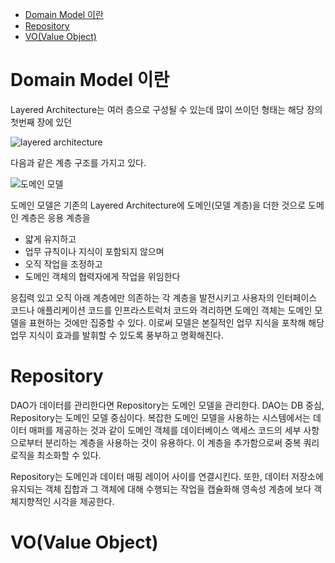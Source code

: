 - [Domain Model 이란](#domain-model-이란)
- [Repository](#repository)
- [VO(Value Object)](#vovalue-object)


# Domain Model 이란
Layered Architecture는 여러 층으로 구성될 수 있는데 많이 쓰이던 형태는 해당 장의 첫번째 장에 있던 

![layered architecture](https://www.oreilly.com/api/v2/epubs/9781491971437/files/assets/)

다음과 같은 계층 구조를 가지고 있다.

![도메인 모델](https://wikibook.co.kr/images/readit/20141002/figure4.png)

도메인 모델은 기존의 Layered Architecture에 도메인(모델 계층)을 더한 것으로 도메인 계층은 응용 계층을
- 얇게 유지하고
- 업무 규칙이나 지식이 포함되지 않으며
- 오직 작업을 조정하고
- 도메인 객체의 협력자에게 작업을 위임한다

응집력 있고 오직 아래 계층에만 의존하는 각 계층을 발전시키고 사용자의 인터페이스 코드나 애플리케이션 코드를 인프라스트럭처 코드와 격리하면 도메인 객체는 도메인 모델을 표현하는 것에만 집중할 수 있다. 이로써 모델은 본질적인 업무 지식을 포착해 해당 업무 지식이 효과를 발휘할 수 있도록 풍부하고 명확해진다.

# Repository

DAO가 데이터를 관리한다면 Repository는 도메인 모델을 관리한다. DAO는 DB 중심, Repository는 도메인 모델 중심이다.
복잡한 도메인 모델을 사용하는 시스템에서는 데이터 매퍼를 제공하는 것과 같이 도메인 객체를 데이터베이스 액세스 코드의 세부 사항으로부터 분리하는 계층을 사용하는 것이 유용하다. 이 계층을 추가함으로써 중복 쿼리 로직을 최소화할 수 있다.

Repository는 도메인과 데이터 매핑 레이어 사이를 연결시킨다. 또한, 데이터 저장소에 유지되는 객체 집합과 그 객체에 대해 수행되는 작업을 캡슐화해 영속성 계층에 보다 객체지향적인 시각을 제공한다.

# VO(Value Object)

